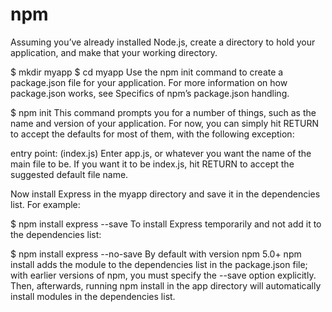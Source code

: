 # npm

Assuming you’ve already installed Node.js, create a directory to hold your application, and make that your working directory.

$ mkdir myapp
$ cd myapp
Use the npm init command to create a package.json file for your application. For more information on how package.json works, see Specifics of npm’s package.json handling.

\$ npm init
This command prompts you for a number of things, such as the name and version of your application. For now, you can simply hit RETURN to accept the defaults for most of them, with the following exception:

entry point: (index.js)
Enter app.js, or whatever you want the name of the main file to be. If you want it to be index.js, hit RETURN to accept the suggested default file name.

Now install Express in the myapp directory and save it in the dependencies list. For example:

\$ npm install express --save
To install Express temporarily and not add it to the dependencies list:

\$ npm install express --no-save
By default with version npm 5.0+ npm install adds the module to the dependencies list in the package.json file; with earlier versions of npm, you must specify the --save option explicitly. Then, afterwards, running npm install in the app directory will automatically install modules in the dependencies list.
